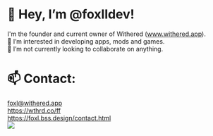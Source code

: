 
# 👋 Hey, I’m @foxlldev!
I'm the founder and current owner of Withered (www.withered.app).  
👀 I’m interested in developing apps, mods and games.  
💞️ I’m not currently looking to collaborate on anything.  

# 📫 Contact:
foxl@withered.app  
https://wthrd.co/ff  
https://foxl.bss.design/contact.html
<br><img src="https://discord.c99.nl/widget/theme-3/400680342136291329.png">

<!---
foxlldev/foxlldev is a ✨ special ✨ repository because its `README.md` (this file) appears on your GitHub profile.
You can click the Preview link to take a look at your changes.
--->

